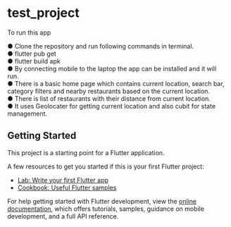 # test_project


To run this app

● Clone the repository and run following commands in terminal.                                                                                                       
● flutter pub get                                                                                                                                                   
● flutter build apk                                                                                                                                                 
● By connecting mobile to the laptop the app can be installed and it will run.                                                                                      
● There is a basic home page which contains current location, search bar, category filters and nearby restaurants based on the current location.                    
● There is list of restaurants with their distance from current location.                                                                                           
● It uses Geolocater for getting current location and also cubit for state management.                                                                              


## Getting Started

This project is a starting point for a Flutter application.

A few resources to get you started if this is your first Flutter project:

- [Lab: Write your first Flutter app](https://docs.flutter.dev/get-started/codelab)
- [Cookbook: Useful Flutter samples](https://docs.flutter.dev/cookbook)

For help getting started with Flutter development, view the
[online documentation](https://docs.flutter.dev/), which offers tutorials,
samples, guidance on mobile development, and a full API reference.
